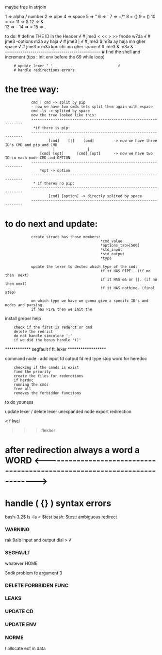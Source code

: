 <!-- remark -->
<!-- del those functions -->
<!-- strlen -->
<!---strcpy--->
<!-- strcmp -->
<!-- calloc -->
<!-- strncmp -->

maybe free in strjoin

1 => alpha / number 
2 => pipe 
4 => space 
5 => " 
6 => ' 
7 => +/* 
8 = {} 
9 = () 
10 = <> 
11 => $ 
12 => &  
13 => - 
14 => = 
15 => . 


to do:
        # define THE ID in the Header                   √
        # jme3 < << > >> fnode w7da                     √
        # jme3 -options m3a ay haja                     √
        # jme3 |                                        √
        # jme3 $ m3a ay haja mn gher space              √
        # jme3 = m3a koulchi mn gher space              √
        # jme3 & m3a &                                  
        -------------------------------------------------
        # find the shell and increment (tips : init env before the 69 while loop)

        # update lexer " '                              √ 
        # handle redirections errors


# the tree way:
                cmd | cmd -> split by pip
                - now we have two cmds lets split them again with espace
                cmd -ls -> splited by space
                now the tree looked like this:
                ------------------------------------------------------------------
                 *if there is pip:
                ------------------------------------------------------------------
                        [cmd]    [|]    [cmd]         -> now we have three ID's CMD and pip amd CMD 
                          |               |
                    [cmd] [opt]      [cmd] [opt]      -> now we have two ID in each node CMD and OPTION
                ------------------------------------------------------------------
                    *opt -> option
                ------------------------------------------------------------------
                 * if theres no pip:
                ------------------------------------------------------------------
                        [cmd] [option] -> directly splited by space
                ------------------------------------------------------------------



# to do next and update:
                create struct has those members:
                                                *cmd_value
                                                *options_tab>[500]
                                                *std_input
                                                *std_output
                                                *type

                update the lexer to dected which type of the cmd:
                                                if it HAS PIPE.  (if no then  next)
                                                if it HAS && or ||. (if no then next)
                                                if it HAS nothing. (final step)

                on which type we have we gonna give a specifc ID's and nodes and parsing.
                if has PIPE then we init the 

install greper help

<!-- to do next part 2 in parse-->
        check if the first is rederct or cmd
        delete the redrict
        do not handle simcolone ';'
        if we did the bonus handle '()'

************ segfault f ft_lexer ******************

command node :
        add input fd
        output fd
        red type
        stop word for heredoc


<!-- exuce part -->
        checking if the cmnds is exist
        find the priority
        create the files for rederctions
        if herdoc
        running the cmds
        free all
        removes the forbidden functions


to do youness

update lexer /
delete lexer unexpanded node
export
redirection
<!--  -->
< f lwel

>> >  flekher

# after redirection always a word a WORD <-------------------------------------------------------------------------->

# handle ( {} ) syntax errors

bash-3.2$ ls -la < $test
bash: $test: ambiguous redirect

<!----

> 1
< 2
>> 3
<< 4

---->



### WARNING
rak 9alb input and output dial > √


### SEGFAULT
whatever HOME




3ndk problem fe argument 3




### DELETE FORBBIDEN FUNC
### LEAKS
### UPDATE CD
### UPDATE ENV
### NORME


I allocate eof in data
